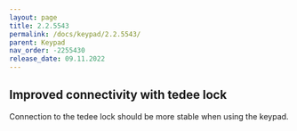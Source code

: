 ```yaml
---
layout: page
title: 2.2.5543
permalink: /docs/keypad/2.2.5543/
parent: Keypad
nav_order: -2255430
release_date: 09.11.2022
---
```


## Improved connectivity with tedee lock
Connection to the tedee lock should be more stable when using the keypad.
